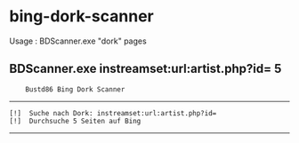 # bing-dork-scanner

   Usage
:
	BDScanner.exe "dork" pages
	
BDScanner.exe instreamset:url:artist.php?id= 5     
----------------------------------------

        Bustd86 Bing Dork Scanner

----------------------------------------
        
    [!]  Suche nach Dork: instreamset:url:artist.php?id=
    [!]  Durchsuche 5 Seiten auf Bing

----------------------------------------
